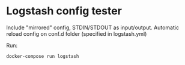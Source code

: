 # Logstash config tester


Include "mirrored" config, STDIN/STDOUT as input/output. Automatic reload config on conf.d folder (specified in logstash.yml)  

Run:
```
docker-compose run logstash
```


